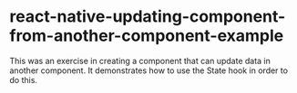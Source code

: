 # react-native-updating-component-from-another-component-example
This was an exercise in creating a component that can update data in another component. It demonstrates how to use the State hook in order to do this.

